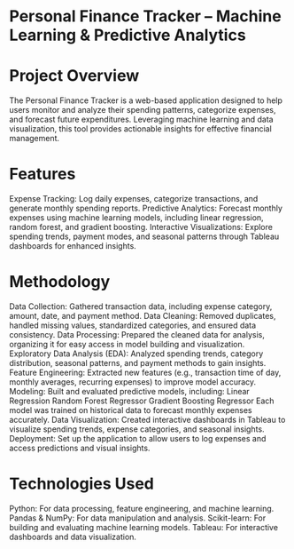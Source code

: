 # Personal Finance Tracker – Machine Learning & Predictive Analytics


# Project Overview

The Personal Finance Tracker is a web-based application designed to help users monitor and analyze their spending patterns, categorize expenses, and forecast future expenditures. Leveraging machine learning and data visualization, this tool provides actionable insights for effective financial management.

# Features
Expense Tracking: Log daily expenses, categorize transactions, and generate monthly spending reports.
Predictive Analytics: Forecast monthly expenses using machine learning models, including linear regression, random forest, and gradient boosting.
Interactive Visualizations: Explore spending trends, payment modes, and seasonal patterns through Tableau dashboards for enhanced insights.

# Methodology
Data Collection: Gathered transaction data, including expense category, amount, date, and payment method.
Data Cleaning: Removed duplicates, handled missing values, standardized categories, and ensured data consistency.
Data Processing: Prepared the cleaned data for analysis, organizing it for easy access in model building and visualization.
Exploratory Data Analysis (EDA): Analyzed spending trends, category distribution, seasonal patterns, and payment methods to gain insights.
Feature Engineering: Extracted new features (e.g., transaction time of day, monthly averages, recurring expenses) to improve model accuracy.
Modeling: Built and evaluated predictive models, including:
Linear Regression
Random Forest Regressor
Gradient Boosting Regressor Each model was trained on historical data to forecast monthly expenses accurately.
Data Visualization: Created interactive dashboards in Tableau to visualize spending trends, expense categories, and seasonal insights.
Deployment: Set up the application to allow users to log expenses and access predictions and visual insights.

# Technologies Used
Python: For data processing, feature engineering, and machine learning.
Pandas & NumPy: For data manipulation and analysis.
Scikit-learn: For building and evaluating machine learning models.
Tableau: For interactive dashboards and data visualization.
